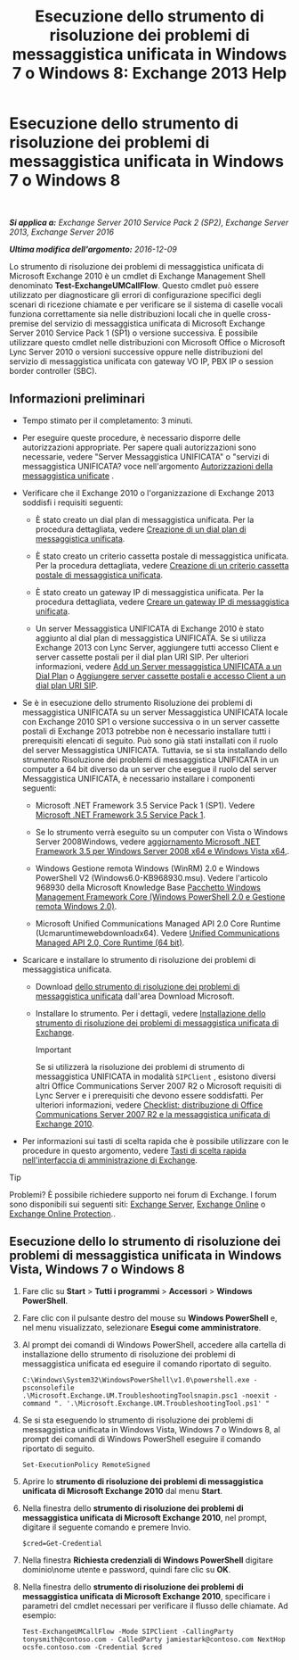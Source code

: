﻿---
title: 'Esecuzione dello strumento di risoluzione dei problemi di messaggistica unificata in Windows 7 o Windows 8: Exchange 2013 Help'
TOCTitle: Esecuzione dello strumento di risoluzione dei problemi di messaggistica unificata in Windows 7 o Windows 8
ms:assetid: 98d6869d-ee4a-4088-849d-ef75b0f5d932
ms:mtpsurl: https://technet.microsoft.com/it-it/library/Ff851872(v=EXCHG.150)
ms:contentKeyID: 56269836
ms.date: 05/22/2018
mtps_version: v=EXCHG.150
ms.translationtype: MT
---

# Esecuzione dello strumento di risoluzione dei problemi di messaggistica unificata in Windows 7 o Windows 8

 

_**Si applica a:** Exchange Server 2010 Service Pack 2 (SP2), Exchange Server 2013, Exchange Server 2016_

_**Ultima modifica dell'argomento:** 2016-12-09_

Lo strumento di risoluzione dei problemi di messaggistica unificata di Microsoft Exchange 2010 è un cmdlet di Exchange Management Shell denominato **Test-ExchangeUMCallFlow**. Questo cmdlet può essere utilizzato per diagnosticare gli errori di configurazione specifici degli scenari di ricezione chiamate e per verificare se il sistema di caselle vocali funziona correttamente sia nelle distribuzioni locali che in quelle cross-premise del servizio di messaggistica unificata di Microsoft Exchange Server 2010 Service Pack 1 (SP1) o versione successiva. È possibile utilizzare questo cmdlet nelle distribuzioni con Microsoft Office o Microsoft Lync Server 2010 o versioni successive oppure nelle distribuzioni del servizio di messaggistica unificata con gateway VO IP, PBX IP o session border controller (SBC).

## Informazioni preliminari

  - Tempo stimato per il completamento: 3 minuti.

  - Per eseguire queste procedure, è necessario disporre delle autorizzazioni appropriate. Per sapere quali autorizzazioni sono necessarie, vedere "Server Messaggistica UNIFICATA" o "servizi di messaggistica UNIFICATA? voce nell'argomento [Autorizzazioni della messaggistica unificate](unified-messaging-permissions-exchange-2013-help.md) .

  - Verificare che il Exchange 2010 o l'organizzazione di Exchange 2013 soddisfi i requisiti seguenti:
    
      - È stato creato un dial plan di messaggistica unificata. Per la procedura dettagliata, vedere [Creazione di un dial plan di messaggistica unificata](create-a-um-dial-plan-exchange-2013-help.md).
    
      - È stato creato un criterio cassetta postale di messaggistica unificata. Per la procedura dettagliata, vedere [Creazione di un criterio cassetta postale di messaggistica unificata](create-a-um-mailbox-policy-exchange-2013-help.md).
    
      - È stato creato un gateway IP di messaggistica unificata. Per la procedura dettagliata, vedere [Creare un gateway IP di messaggistica unificata](create-a-um-ip-gateway-exchange-2013-help.md).
    
      - Un server Messaggistica UNIFICATA di Exchange 2010 è stato aggiunto al dial plan di messaggistica UNIFICATA. Se si utilizza Exchange 2013 con Lync Server, aggiungere tutti accesso Client e server cassette postali per il dial plan URI SIP. Per ulteriori informazioni, vedere [Add un Server messaggistica UNIFICATA a un Dial Plan](https://go.microsoft.com/fwlink/p/?linkid=313051) o [Aggiungere server cassette postali e accesso Client a un dial plan URI SIP](add-mailbox-and-client-access-servers-to-a-sip-uri-dial-plan-exchange-2013-help.md).

  - Se è in esecuzione dello strumento Risoluzione dei problemi di messaggistica UNIFICATA su un server Messaggistica UNIFICATA locale con Exchange 2010 SP1 o versione successiva o in un server cassette postali di Exchange 2013 potrebbe non è necessario installare tutti i prerequisiti elencati di seguito. Può sono già stati installati con il ruolo del server Messaggistica UNIFICATA. Tuttavia, se si sta installando dello strumento Risoluzione dei problemi di messaggistica UNIFICATA in un computer a 64 bit diverso da un server che esegue il ruolo del server Messaggistica UNIFICATA, è necessario installare i componenti seguenti:
    
      - Microsoft .NET Framework 3.5 Service Pack 1 (SP1). Vedere [Microsoft .NET Framework 3.5 Service Pack 1](https://go.microsoft.com/fwlink/p/?linkid=152380).
    
      - Se lo strumento verrà eseguito su un computer con Vista o Windows Server 2008Windows, vedere [aggiornamento Microsoft .NET Framework 3.5 per Windows Server 2008 x64 e Windows Vista x64,](https://go.microsoft.com/fwlink/p/?linkid=178998).
    
      - Windows Gestione remota Windows (WinRM) 2.0 e Windows PowerShell V2 (Windows6.0-KB968930.msu). Vedere l'articolo 968930 della Microsoft Knowledge Base [Pacchetto Windows Management Framework Core (Windows PowerShell 2.0 e Gestione remota Windows 2.0)](http://go.microsoft.com/fwlink/p/?linkid=3052%26kbid=968930).
    
      - Microsoft Unified Communications Managed API 2.0 Core Runtime (Ucmaruntimewebdownloadx64). Vedere [Unified Communications Managed API 2.0, Core Runtime (64 bit)](https://go.microsoft.com/fwlink/p/?linkid=198175).

  - Scaricare e installare lo strumento di risoluzione dei problemi di messaggistica unificata.
    
      - Download [dello strumento di risoluzione dei problemi di messaggistica unificata](https://go.microsoft.com/fwlink/p/?linkid=182625) dall'area Download Microsoft.
    
      - Installare lo strumento. Per i dettagli, vedere [Installazione dello strumento di risoluzione dei problemi di messaggistica unificata di Exchange](install-the-exchange-um-troubleshooting-tool-exchange-2013-help.md).
        

        > [!IMPORTANT]
        > Se si utilizzerà la risoluzione dei problemi di strumento di messaggistica UNIFICATA in modalità <CODE>SIPClient</CODE> , esistono diversi altri Office Communications Server 2007 R2 o Microsoft requisiti di Lync Server e i prerequisiti che devono essere soddisfatti. Per ulteriori informazioni, vedere <A href="https://go.microsoft.com/fwlink/p/?linkid=311961">Checklist: distribuzione di Office Communications Server 2007 R2 e la messaggistica unificata di Exchange 2010</A>.



  - Per informazioni sui tasti di scelta rapida che è possibile utilizzare con le procedure in questo argomento, vedere [Tasti di scelta rapida nell'interfaccia di amministrazione di Exchange](keyboard-shortcuts-in-the-exchange-admin-center-exchange-online-protection-help.md).


> [!TIP]
> Problemi? È possibile richiedere supporto nei forum di Exchange. I forum sono disponibili sui seguenti siti: <A href="https://go.microsoft.com/fwlink/p/?linkid=60612">Exchange Server</A>, <A href="https://go.microsoft.com/fwlink/p/?linkid=267542">Exchange Online</A> o <A href="https://go.microsoft.com/fwlink/p/?linkid=285351">Exchange Online Protection</A>..



## Esecuzione dello lo strumento di risoluzione dei problemi di messaggistica unificata in Windows Vista, Windows 7 o Windows 8

1.  Fare clic su **Start** \> **Tutti i programmi** \> **Accessori** \> **Windows PowerShell**.

2.  Fare clic con il pulsante destro del mouse su **Windows PowerShell** e, nel menu visualizzato, selezionare **Esegui come amministratore**.

3.  Al prompt dei comandi di Windows PowerShell, accedere alla cartella di installazione dello strumento di risoluzione dei problemi di messaggistica unificata ed eseguire il comando riportato di seguito.
    
        C:\Windows\System32\WindowsPowerShell\v1.0\powershell.exe -psconsolefile .\Microsoft.Exchange.UM.TroubleshootingToolsnapin.psc1 -noexit -command ". '.\Microsoft.Exchange.UM.TroubleshootingTool.ps1' "

4.  Se si sta eseguendo lo strumento di risoluzione dei problemi di messaggistica unificata in Windows Vista, Windows 7 o Windows 8, al prompt dei comandi di Windows PowerShell eseguire il comando riportato di seguito.
    
        Set-ExecutionPolicy RemoteSigned

5.  Aprire lo **strumento di risoluzione dei problemi di messaggistica unificata di Microsoft Exchange 2010** dal menu **Start**.

6.  Nella finestra dello **strumento di risoluzione dei problemi di messaggistica unificata di Microsoft Exchange 2010**, nel prompt, digitare il seguente comando e premere Invio.
    
        $cred=Get-Credential

7.  Nella finestra **Richiesta credenziali di Windows PowerShell** digitare dominio\\nome utente e password, quindi fare clic su **OK**.

8.  Nella finestra dello **strumento di risoluzione dei problemi di messaggistica unificata di Microsoft Exchange 2010**, specificare i parametri del cmdlet necessari per verificare il flusso delle chiamate. Ad esempio:
    
        Test-ExchangeUMCallFlow -Mode SIPClient -CallingParty tonysmith@contoso.com - CalledParty jamiestark@contoso.com NextHop ocsfe.contoso.com -Credential $cred

